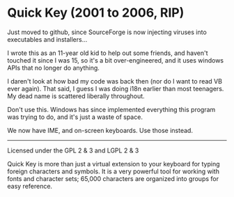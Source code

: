 # Quick Key (2001 to 2006, RIP)

Just moved to github, since SourceForge is now injecting viruses into executables and installers...

I wrote this as an 11-year old kid to help out some friends, and haven't touched it since I was 15, so it's a bit over-engineered, and it uses windows APIs that no longer do anything. 

I daren't look at how bad my code was back then (nor do I want to read VB ever again). That said, I guess I was doing i18n earlier than most teenagers. My dead name is scattered liberally throughout. 

Don't use this. Windows has since implemented everything this program was trying to do, and it's just a waste of space. 

We now have IME, and on-screen keyboards. Use those instead. 


-----

Licensed under the GPL 2 & 3 and LGPL 2 & 3


Quick Key is more than just a virtual extension to your keyboard for typing foreign characters and symbols. It is a very powerful tool for working with fonts and character sets; 65,000 characters are organized into groups for easy reference.